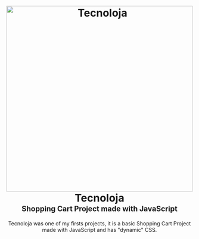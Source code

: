 <h1 align="center">
  <br>
  <a href="https://andreluisloureiro.github.io/Tecnoloja/"><img src="https://imageupload.io/ib/tC81CY9cUXsmdRX_1694406683.png" alt="Tecnoloja" width="500" color="white"></a>
  <br>
  <b>Tecnoloja</b>
  <br>
  <sub><sup><b>Shopping Cart Project made with JavaScript</b></sup></sub>
  <br>

</h1>

<p align="center">
     Tecnoloja was one of my firsts projects, it is a basic Shopping Cart Project made with JavaScript and has "dynamic" CSS.
</p>
